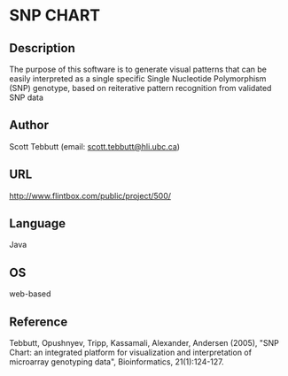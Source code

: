 # SNP CHART

## Description
The purpose of this software is to generate visual patterns that can be easily interpreted as a single specific Single Nucleotide Polymorphism (SNP) genotype, based on reiterative pattern recognition from validated SNP data

## Author
Scott Tebbutt (email: scott.tebbutt@hli.ubc.ca)

## URL
http://www.flintbox.com/public/project/500/

## Language
Java

## OS
web-based

## Reference
Tebbutt, Opushnyev, Tripp, Kassamali, Alexander, Andersen (2005), "SNP Chart: an integrated platform for visualization and interpretation of microarray genotyping data", Bioinformatics, 21(1):124-127.